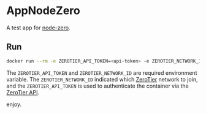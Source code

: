 # AppNodeZero

A test app for [node-zero](https://github.com/asbjornenge/node-zero).

## Run

```sh
docker run --rm -e ZEROTIER_API_TOKEN=<api-token> -e ZEROTIER_NETWORK_ID=<network-id> -it asbjornenge/app-node-zero:1.0.0 
```

The `ZEROTIER_API_TOKEN` and `ZEROTIER_NETWORK_ID` are required environment variable. The `ZEROTIER_NETWORK_ID` indicated which [ZeroTier](https://www.zerotier.com/) network to join, and the `ZEROTIER_API_TOKEN` is used to authenticate the container via the [ZeroTier API](https://my.zerotier.com/help/api).

enjoy.
